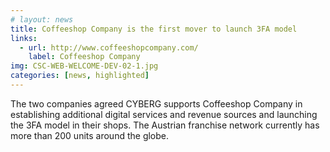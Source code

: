 ```yaml
---
# layout: news
title: Coffeeshop Company is the first mover to launch 3FA model
links:
  - url: http://www.coffeeshopcompany.com/
    label: Coffeeshop Company
img: CSC-WEB-WELCOME-DEV-02-1.jpg
categories: [news, highlighted]
---
```


The two companies agreed CYBERG supports Coffeeshop Company in establishing additional digital services and revenue sources and launching the 3FA model in their shops. The Austrian franchise network currently has more than 200 units around the globe.
